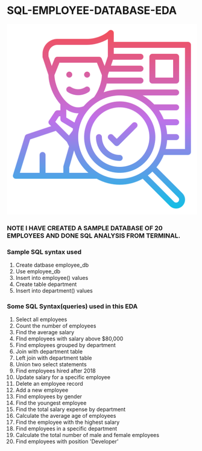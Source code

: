 # SQL-EMPLOYEE-DATABASE-EDA
![employee](Employee.png)

### NOTE I HAVE CREATED A SAMPLE DATABASE OF 20 EMPLOYEES AND DONE SQL ANALYSIS FROM TERMINAL.









### Sample SQL syntax used
1. Create datbase employee_db
2. Use employee_db
3. Insert into employee() values
4. Create table department
5. Insert into department() values

### Some SQL Syntax(queries) used in this EDA
1. Select all employees
2. Count the number of employees
3. Find the average salary
4. FInd employees with salary above $80,000
5. Find employees grouped by department
6. Join with department table
7. Left join with department table
8. Union two select statements
9. Find employees hired after 2018
10. Update salary for a specific employee
11. Delete an employee record
12. Add a new employee
13. Find employees by gender
14. Find the youngest employee
15. Find the total salary expense by department
16. Calculate the average age of employees
17. Find the employee with the highest salary
18. Find employees in a specific department
19. Calculate the total number of male and female employees
20. Find employees with position 'Developer'

